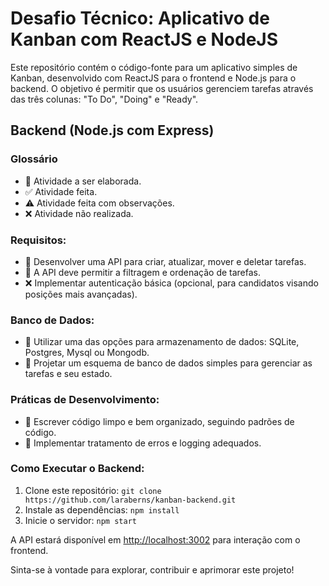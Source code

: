 # Desafio Técnico: Aplicativo de Kanban com ReactJS e NodeJS

Este repositório contém o código-fonte para um aplicativo simples de Kanban, desenvolvido com ReactJS para o frontend e Node.js para o backend. O objetivo é permitir que os usuários gerenciem tarefas através das três colunas: "To Do", "Doing" e "Ready".

## Backend (Node.js com Express)

### Glossário

- 🔲 Atividade a ser elaborada.
- ✅ Atividade feita.
- ⚠️ Atividade feita com observações.
- ❌ Atividade não realizada.

### Requisitos:

- 🔲 Desenvolver uma API para criar, atualizar, mover e deletar tarefas.
- 🔲 A API deve permitir a filtragem e ordenação de tarefas.
- ❌ Implementar autenticação básica (opcional, para candidatos visando posições mais avançadas).

### Banco de Dados:

- 🔲 Utilizar uma das opções para armazenamento de dados: SQLite, Postgres, Mysql ou Mongodb.
- 🔲 Projetar um esquema de banco de dados simples para gerenciar as tarefas e seu estado.

### Práticas de Desenvolvimento:

- 🔲 Escrever código limpo e bem organizado, seguindo padrões de código.
- 🔲 Implementar tratamento de erros e logging adequados.

### Como Executar o Backend:

1. Clone este repositório: `git clone https://github.com/laraberns/kanban-backend.git`
2. Instale as dependências: `npm install`
3. Inicie o servidor: `npm start`

A API estará disponível em [http://localhost:3002](http://localhost:3002) para interação com o frontend.

Sinta-se à vontade para explorar, contribuir e aprimorar este projeto!
